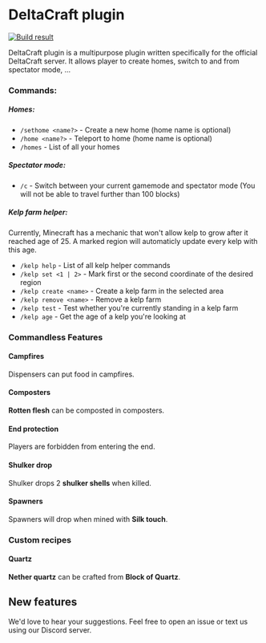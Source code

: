 # DeltaCraft plugin

[![Build result](https://circleci.com/gh/kkoudelka/DeltaCraft.svg?style=svg)](https://circleci.com/gh/kkoudelka/DeltaCraft/tree/master)

DeltaCraft plugin is a multipurpose plugin written specifically for the official DeltaCraft server. It allows player to create homes, switch to and from spectator mode, ...

### Commands:

##### Homes:
- `/sethome <name?>` - Create a new home (home name is optional)
- `/home <name?>` - Teleport to home (home name is optional)
- `/homes` - List of all your homes

##### Spectator mode:
- `/c` - Switch between your current gamemode and spectator mode (You will not be able to travel further than 100 blocks)

##### Kelp farm helper:
Currently, Minecraft has a mechanic that won't allow kelp to grow after it reached age of 25. A marked region will automaticly update every kelp with this age.

- `/kelp help` - List of all kelp helper commands
- `/kelp set <1 | 2>` - Mark first or the second coordinate of the desired region
- `/kelp create <name>` - Create a kelp farm in the selected area
- `/kelp remove <name>` - Remove a kelp farm
- `/kelp test` - Test whether you're currently standing in a kelp farm
- `/kelp age` - Get the age of a kelp you're looking at

### Commandless Features

#### Campfires
Dispensers can put food in campfires.
#### Composters
__Rotten flesh__ can be composted in composters.
#### End protection
Players are forbidden from entering the end.
#### Shulker drop
Shulker drops 2 __shulker shells__ when killed.
#### Spawners
Spawners will drop when mined with __Silk touch__.

### Custom recipes
#### Quartz
__Nether quartz__ can be crafted from __Block of Quartz__.

## New features
We'd love to hear your suggestions. Feel free to open an issue or text us using our Discord server.
